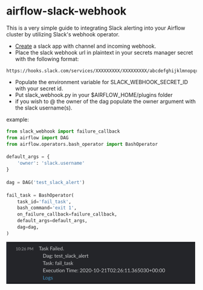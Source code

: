 # airflow-slack-webhook
This is a very simple guide to integrating Slack alerting into your Airflow cluster by utilizing Slack's webhook operator.

- [Create](https://api.slack.com/messaging/webhooks) a slack app with channel and incoming webhook.
- Place the slack webhook url in plaintext in your secrets manager secret with the following format:
```
https://hooks.slack.com/services/XXXXXXXXX/XXXXXXXXX/abcdefghijklmnopqrstuvwx
```
- Populate the environment variable for SLACK_WEBHOOK_SECRET_ID with your secret id.
- Put slack_webhook.py in your $AIRFLOW_HOME/plugins folder
- if you wish to @ the owner of the dag populate the owner argument with the slack username(s).

example:
```python
from slack_webhook import failure_callback
from airflow import DAG
from airflow.operators.bash_operator import BashOperator

default_args = {
    'owner': 'slack.username'
}

dag = DAG('test_slack_alert')

fail_task = BashOperator(
    task_id='fail_task',
    bash_command='exit 1',
    on_failure_callback=failure_callback,
    default_args=default_args,
    dag=dag,
)
```

<img src="https://github.com/GregoryWiltshire/airflow-slack-webhook/blob/main/callback.jpg?raw=true" alt="drawing" width="500"/>
 

